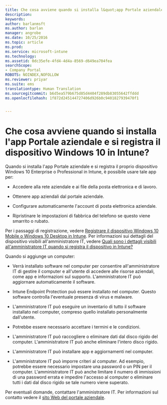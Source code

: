 ```yaml
---
title: Che cosa avviene quando si installa l&quot;app Portale aziendale e si registra il dispositivo Windows 10 in Intune? | Documentazione Microsoft
description: 
keywords: 
author: barlanmsft
ms.author: barlan
manager: angrobe
ms.date: 10/25/2016
ms.topic: article
ms.prod: 
ms.service: microsoft-intune
ms.technology: 
ms.assetid: 0dc35efe-4fd4-4d4a-8569-d649ea704fea
searchScope:
- Company Portal
ROBOTS: NOINDEX,NOFOLLOW
ms.reviewer: priyar
ms.suite: ems
translationtype: Human Translation
ms.sourcegitcommit: b6d5ea579b675d85d4404f289db83055642ffddd
ms.openlocfilehash: 1f872d245144727406d926b0c9401827939470f1


---
```



# <a name="what-happens-if-you-install-the-company-portal-app-and-enroll-your-windows-10-device-in-intune"></a>Che cosa avviene quando si installa l'app Portale aziendale e si registra il dispositivo Windows 10 in Intune?

Quando si installa l'app Portale aziendale e si registra il proprio dispositivo Windows 10 Enterprise o Professional in Intune, è possibile usare tale app per:

-   Accedere alla rete aziendale e ai file della posta elettronica e di lavoro.

-   Ottenere app aziendali dal portale aziendale.

-   Configurare automaticamente l'account di posta elettronica aziendale.

-   Ripristinare le impostazioni di fabbrica del telefono se questo viene smarrito o rubato.

Per i passaggi di registrazione, vedere [Registrare il dispositivo Windows 10 Mobile o Windows 10 Desktop in Intune](enroll-your-w10-phone-or-w10-pc-windows.md). Per informazioni sui dettagli del dispositivo visibili all'amministratore IT, vedere [Quali sono i dettagli visibili all'amministratore IT quando si registra il dispositivo in Intune?](what-can-your-it-administrator-see-when-you-enroll-your-device-in-intune-windows.md)

Quando si aggiunge un computer:

-   Verrà installato software nel computer per consentire all'amministratore IT di gestire il computer e all'utente di accedere alle risorse aziendali, come app e informazioni sul supporto. L'amministratore IT può aggiornare automaticamente il software.

-   Intune Endpoint Protection può essere installato nel computer. Questo software controlla l'eventuale presenza di virus e malware.

-   L'amministratore IT può eseguire un inventario di tutto il software installato nel computer, compreso quello installato personalmente dall'utente.

-   Potrebbe essere necessario accettare i termini e le condizioni.

-   L'amministratore IT può raccogliere o eliminare dati dal disco rigido del computer. L'amministratore IT può anche eliminare l'intero disco rigido.

-   L'amministratore IT può installare app e aggiornamenti nel computer.

-   L'amministratore IT può imporre criteri al computer. Ad esempio, potrebbe essere necessario impostare una password o un PIN per il computer. L'amministratore IT può anche limitare il numero di immissioni di una password errata e impedire l'accesso al computer o eliminare tutti i dati dal disco rigido se tale numero viene superato.

Per eventuali domande, contattare l'amministratore IT. Per informazioni sul contatto vedere il [sito Web del portale aziendale](http://portal.manage.microsoft.com).



<!--HONumber=Dec16_HO2-->


